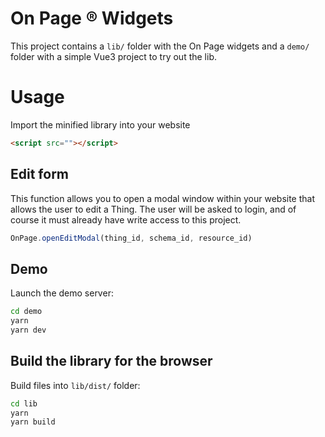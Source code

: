 # On Page ® Widgets

This project contains a `lib/` folder with the On Page widgets and a `demo/` folder with a simple Vue3 project to try out the lib.

# Usage
Import the minified library into your website
```html
<script src=""></script>
```

## Edit form
This function allows you to open a modal window within your website that allows the user to edit a Thing.
The user will be asked to login, and of course it must already have write access to this project.
```js
OnPage.openEditModal(thing_id, schema_id, resource_id)
```

## Demo

Launch the demo server:

```bash
cd demo
yarn
yarn dev
```

## Build the library for the browser

Build files into `lib/dist/` folder:

```bash
cd lib
yarn
yarn build
```
